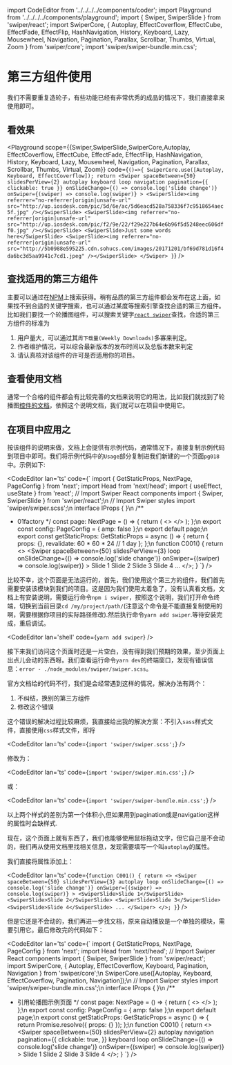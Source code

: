 import CodeEditor from '../../../../components/coder';
import Playground from '../../../../components/playground';
import { Swiper, SwiperSlide } from 'swiper/react';
import SwiperCore, { Autoplay, EffectCoverflow, EffectCube, EffectFade, EffectFlip, HashNavigation, History, Keyboard, Lazy, Mousewheel, Navigation, Pagination, Parallax, Scrollbar, Thumbs, Virtual, Zoom } from 'swiper/core';
import 'swiper/swiper-bundle.min.css';

# 第三方组件使用

我们不需要重复造轮子，有些功能已经有非常优秀的成品的情况下，我们直接拿来使用即可。

## 看效果

<Playground scope={{Swiper,SwiperSlide,SwiperCore,Autoplay, EffectCoverflow, EffectCube, EffectFade, EffectFlip, HashNavigation, History, Keyboard, Lazy, Mousewheel, Navigation, Pagination, Parallax, Scrollbar, Thumbs, Virtual, Zoom}} code={`
()=>{
	SwiperCore.use([Autoplay, Keyboard, EffectCoverflow]);
	return <Swiper
		spaceBetween={50}
		slidesPerView={2}
		autoplay
		keyboard
		loop
		navigation
		pagination={{
			clickable: true
		}}
		onSlideChange={() => console.log('slide change')}
		onSwiper={(swiper) => console.log(swiper)}
	>
		<SwiperSlide><img referrer="no-referrer|origin|unsafe-url" src="http://up.iosdesk.com/pic/5d/6e/ac/5d6eacd528a758336f7c9518654aec5f.jpg" /></SwiperSlide>
		<SwiperSlide><img referrer="no-referrer|origin|unsafe-url" src="http://up.iosdesk.com/pic/f2/9e/22/f29e227b64e6b96f5d5248eec606dff0.jpg" /></SwiperSlide>
		<SwiperSlide>Just some words here</SwiperSlide>
		<SwiperSlide><img referrer="no-referrer|origin|unsafe-url" src="http://5b0988e595225.cdn.sohucs.com/images/20171201/bf69d781d16f4da6bc3d5aa9941c7cd1.jpeg" /></SwiperSlide>
	</Swiper>
}
`} />

## 查找适用的第三方组件

主要可以通过在[NPM](https://www.npmjs.com/)上搜索获得。稍有品质的第三方组件都会发布在这上面，如果找不到合适的关键字搜索，也可以通过某度等搜索引擎查找合适的第三方组件。比如我们要找一个轮播图组件，可以搜索关键字[`react swiper`](https://www.npmjs.com/search?q=react%20swiper)查找，合适的第三方组件的标准为

1. 用户量大，可以通过其`周下载量(Weekly Downloads)`多寡来判定。
1. 作者维护情况，可以综合最新版本的发布时间以及总版本数来判定
1. 请认真核对该组件的许可是否适用你的项目。

## 查看使用文档

通常一个合格的组件都会有比较完善的文档来说明它的用法，比如我们就找到了轮播图[控件的文档](https://swiperjs.com/react)，依照这个说明文档，我们就可以在项目中使用它。

## 在项目中应用之

按该组件的说明来做，文档上会提供有示例代码，通常情况下，直接复制示例代码到项目中即可。我们将示例代码中的`Usage`部分复制进我们新建的一个页面`pg018`中。示例如下:

<CodeEditor lan='ts' code={`
import { GetStaticProps, NextPage, PageConfig } from 'next';
import Head from 'next/head';
import { useEffect, useState } from 'react';
// Import Swiper React components
import { Swiper, SwiperSlide } from 'swiper/react';\n
// Import Swiper styles
import 'swiper/swiper.scss';\n
interface IProps {
}\n
/**
 * 01factory
 */
const page: NextPage<IProps> = () => {
	return (
		<>
			<Head>
				<title>01factory</title>
			</Head>
			<C001></C001>
		</>
	);
};\n
export const config: PageConfig = {
	amp: false
};\n
export default page;\n
export const getStaticProps: GetStaticProps<IProps> = async () => {
	return {
		props: {},
		revalidate: 60 * 60 * 24 // 1 day
	};
};\n
function C001() {
	return <>
		<Swiper
			spaceBetween={50}
			slidesPerView={3}
			loop
			onSlideChange={() => console.log('slide change')}
			onSwiper={(swiper) => console.log(swiper)}
		>
			<SwiperSlide>Slide 1</SwiperSlide>
			<SwiperSlide>Slide 2</SwiperSlide>
			<SwiperSlide>Slide 3</SwiperSlide>
			<SwiperSlide>Slide 4</SwiperSlide>
      ...
    </Swiper>
	</>;
}
`} />

比较不幸，这个页面是无法运行的，首先，我们使用这个第三方的组件，我们首先需要安装该模块到我们的项目。这是因为我们使用太着急了，没有认真看文档，文档上有安装说明，需要运行命令`npm i swiper`，按照这个说明，我们打开命令终端，切换到当前目录`cd /my/project/path/`(注意这个命令是不能直接复制使用的啊，需要根据你项目的实际路径修改).然后执行命令`yarn add swiper`.等待安装完成，重启调试。

<CodeEditor lan='shell' code={`
yarn add swiper
`} />

接下来我们访问这个页面时还是一片空白，没有得到我们预期的效果，至少页面上出点儿会动的东西呀。我们查看运行命令`yarn dev`的终端窗口，发现有错误信息：`error - ./node_modules/swiper/swiper.scss`。

官方文档给的代码不行，我们是会经常遇到这样的情况，解决办法有两个：

1. 不纠结，换别的第三方组件
1. 修改这个错误

这个错误的解决过程比较麻烦，我直接给出我的解决方案：不引入`sass`样式文件，直接使用`css`样式文件，即将

<CodeEditor lan='ts' code={`
import 'swiper/swiper.scss';
`} />

修改为：

<CodeEditor lan='ts' code={`
import 'swiper/swiper.min.css';
`} />

或：

<CodeEditor lan='ts' code={`
import 'swiper/swiper-bundle.min.css';
`} />

以上两个样式的差别为第一个体积小,但如果用到pagination或是navigation这样的属性时会缺样式.

现在，这个页面上就有东西了，我们也能够使用鼠标拖动文字，但它自己是不会动的，我们再从使用文档里找相关信息，发现需要填写一个叫`autoplay`的属性。

我们直接将属性添加上：

<CodeEditor lan='ts' code={`
function C001() {
	return <>
		<Swiper
			spaceBetween={50}
			slidesPerView={3}
			autoplay
			loop
			onSlideChange={() => console.log('slide change')}
			onSwiper={(swiper) => console.log(swiper)}
		>
			<SwiperSlide>Slide 1</SwiperSlide>
			<SwiperSlide>Slide 2</SwiperSlide>
			<SwiperSlide>Slide 3</SwiperSlide>
			<SwiperSlide>Slide 4</SwiperSlide>
      ...
    </Swiper>
	</>;
}
`} />

但是它还是不会动的，我们再进一步找文档，原来自动播放是一个单独的模块，需要引用它。最后修改完的代码如下：

<CodeEditor lan='ts' code={`
import { GetStaticProps, NextPage, PageConfig } from 'next';
import Head from 'next/head';
// Import Swiper React components
import { Swiper, SwiperSlide } from 'swiper/react';
import SwiperCore, { Autoplay, EffectCoverflow, Keyboard, Pagination, Navigation } from 'swiper/core';\n
SwiperCore.use([Autoplay, Keyboard, EffectCoverflow, Pagination, Navigation]);\n
// Import Swiper styles
import 'swiper/swiper-bundle.min.css';\n
interface IProps {
}\n
/**
 * 引用轮播图示例页面
 */
const page: NextPage<IProps> = () => {
	return (
		<>
			<Head>
				<title>示例页面</title>
			</Head>
			<C001></C001>
		</>
	);
};\n
export const config: PageConfig = {
	amp: false
};\n
export default page;\n
export const getStaticProps: GetStaticProps<IProps> = async () => {
	return Promise.resolve({
		props: {}
	});
};\n
function C001() {
	return <>
		<Swiper
			spaceBetween={50}
			slidesPerView={2}
			autoplay
			navigation
			pagination={{
				clickable: true,
			}}
			keyboard
			loop
			onSlideChange={() => console.log('slide change')}
			onSwiper={(swiper) => console.log(swiper)}
		>
			<SwiperSlide>Slide 1</SwiperSlide>
			<SwiperSlide>Slide 2</SwiperSlide>
			<SwiperSlide>Slide 3</SwiperSlide>
			<SwiperSlide>Slide 4</SwiperSlide>
		</Swiper>
	</>;
}
`} />
